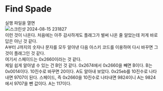 Find Spade
==========
실행 파일을 열면 <br/>
![스크린샷 2024-08-15 231827](https://github.com/user-attachments/assets/9c97ec4a-7182-4cca-bed5-7999ea28ab28) <br/>
이런 것이 나온다. 처음에는 아주 감사하게도 플래그가 벌써 나온 줄 알았는데 저게 바로 답은 아닌 것 같다. <br/>
A부터 J까지의 숫자나 문자를 모두 알아낸 다음 아스키 코드를 이용하여 다시 바꾸면 그것이 플래그인 것 같다. <br/>
여기서 스페이드는 0x2660이라는 것 같다. <br/>
제일 쉽게 알아낼 수 있는 건 B인 것 같다. 0x2674에서 0x2660을 빼면 B이다. B는 0x0014이다. 10진수로 바꾸면 20이다. 
A도 알아내 보았다. 0x25eb를 10진수로 나타내면 9707이 된다. 스페이드, 즉 0x2660을 10진수로 나타내면 9824이니 A는 9824에서 9707을 뺀 값이다. A는 117이다. <br/>
